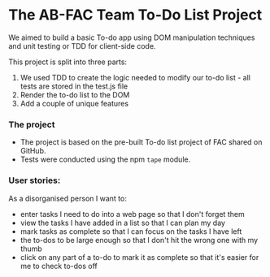 # The AB-FAC Team To-Do List Project

We aimed to build a basic To-do app using DOM manipulation techniques and unit testing or TDD for client-side code.

This project is split into three parts:

1.  We used TDD to create the logic needed to modify our to-do list - all tests are stored in the test.js file
2.  Render the to-do list to the DOM
3.  Add a couple of unique features

### The project

- The project is based on the pre-built To-do list project of FAC shared on GitHub. 
- Tests were conducted using the npm `tape` module.

### User stories:

As a disorganised person I want to:

-   enter tasks I need to do into a web page so that I don't forget them
-   view the tasks I have added in a list so that I can plan my day
-   mark tasks as complete so that I can focus on the tasks I have left
-   the to-dos to be large enough so that I don't hit the wrong one with my thumb
-   click on any part of a to-do to mark it as complete so that it's easier for me to check to-dos off
